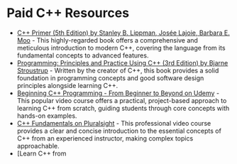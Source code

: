# Paid C++ Resources

*   [C++ Primer (5th Edition) by Stanley B. Lippman, Josée Lajoie, Barbara E. Moo](https://www.amazon.com/Primer-5th-Stanley-B-Lippman/dp/0321714113/) - This highly-regarded book offers a comprehensive and meticulous introduction to modern C++, covering the language from its fundamental concepts to advanced features.
*   [Programming: Principles and Practice Using C++ (3rd Edition) by Bjarne Stroustrup](https://www.amazon.com/Programming-Principles-Practice-Using-3rd/dp/0136254654/) - Written by the creator of C++, this book provides a solid foundation in programming concepts and good software design principles alongside learning C++.
*   [Beginning C++ Programming - From Beginner to Beyond on Udemy](https://www.udemy.com/course/beginning-c-plus-plus-programming/) - This popular video course offers a practical, project-based approach to learning C++ from scratch, guiding students through core concepts with hands-on examples.
*   [C++ Fundamentals on Pluralsight](https://www.pluralsight.com/courses/c-plus-plus-fundamentals) - This professional video course provides a clear and concise introduction to the essential concepts of C++ from an experienced instructor, making complex topics approachable.
*   [Learn C++ from